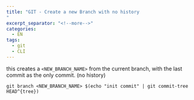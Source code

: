 ```yaml
---
title: "GIT - Create a new Branch with no history
"
excerpt_separator: "<!--more-->"
categories:
  - EN
tags:
  - git
  - CLI
---
```



this creates a `<NEW_BRANCH_NAME>` from the current branch, with the last commit as the only commit. (no history)

```
git branch <NEW_BRANCH_NAME> $(echo "init commit" | git commit-tree HEAD^{tree})
```



